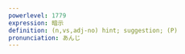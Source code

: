 ```yaml
---
powerlevel: 1779
expression: 暗示
definition: (n,vs,adj-no) hint; suggestion; (P)
pronunciation: あんじ
---
```

